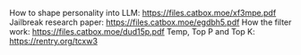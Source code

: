 How to shape personality into LLM: https://files.catbox.moe/xf3mpe.pdf
Jailbreak research paper: https://files.catbox.moe/egdbh5.pdf
How the filter work: https://files.catbox.moe/dud15p.pdf
Temp, Top P and Top K: https://rentry.org/tcxw3